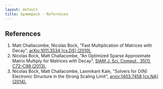 ```yaml
---
layout: default
title: Spammpack - References
---
```


References
----------

  1. Matt Challacombe, Nicolas Bock, "Fast Multiplication of Matrices with
     Decay", [arXiv:1011.3534 [cs.DS] (2010).](http://arxiv.org/abs/1011.3534)
  2. Nicolas Bock, Matt Challacombe, "An Optimized Sparse Approximate Matrix
     Multiply for Matrices with Decay", [SIAM J. Sci. Comput., 35(1), C72–C98
     (2013).](http://dx.doi.org/10.1137/120870761)
  3. Nicolas Bock, Matt Challacombe, Laxmikant Kale, "Solvers for O(N)
     Electronic Structure in the Strong Scaling Limit", [arxiv:1403.7458
     [cs.NA] (2014).](http://arxiv.org/abs/1403.7458)

